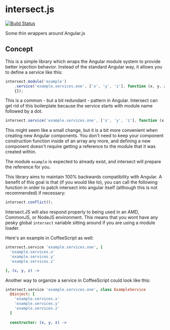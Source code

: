 intersect.js
============

[![Build Status](https://travis-ci.org/monokrome/intersect.js.svg?branch=master)](https://travis-ci.org/monokrome/intersect.js)

Some thin wrappers around Angular.js


Concept
-------

This is a simple library which wraps the Angular module system to provide
better injection behavior. Instead of the standard Angular way, it allows you
to define a service like this:

```javascript
intersect.module('example')
	.service('example.services.one', ['x', 'y', 'z'], function (x, y, z)
	{});
```

This is a common - but a bit redundant - pattern in Angular. Intersect can get
rid of this boilerplate because the service starts with module name followed by
a dot.

```javascript
intersect.service('example.services.one', ['x', 'y', 'z'], function (x, y, z) {});
```

This might seem like a small change, but it is a bit more convenient when
creating new Angular components. You don't need to keep your component
construction function inside of an array any more, and defining a new component
doesn't require getting a reference to the module that it was created within.

The module `example` is expected to already exist, and intersect will prepare
the reference for you.

This library aims to maintain 100% backwards compatibility with Angular. A
benefit of this goal is that (if you would like to), you can call the following
function in order to patch intersect into angular itself (although this is not
recommended) if necessary:

```javascript
intersect.conflict();
```

Intersect.JS will also respond properly to being used in an AMD, CommonJS, or
NodeJS environment. This means that you wont have any pesky global `intersect`
variable sitting around if you are using a module loader.

Here's an example in CoffeeScript as well:

```coffee
intersect.service 'example.services.one', [
  'example.services.x'
  'example.services.y'
  'example.services.z'

], (x, y, z) ->
```

Another way to organize a service in CoffeeScript could look like this:

```coffee
intersect.service 'example.services.one', class ExampleService
  @$inject: [
    'example.services.x'
    'example.services.y'
    'example.services.z'
  ]
  
  constructor: (x, y, z) ->
```
